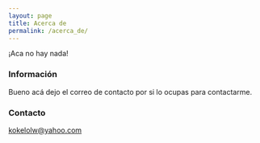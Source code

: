 ```yaml
---
layout: page
title: Acerca de
permalink: /acerca_de/
---
```


¡Aca no hay nada!

### Información

Bueno acá dejo el correo de contacto por si lo ocupas para contactarme.

### Contacto

[kokelolw@yahoo.com](mailto:email@domain.com)